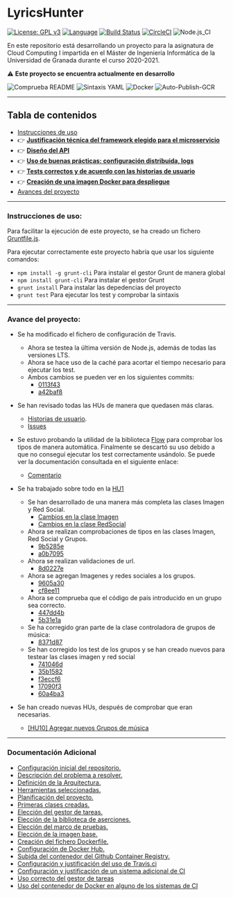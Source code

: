 # LyricsHunter

[![License: GPL v3](https://img.shields.io/badge/License-GPLv3-blue.svg)](https://www.gnu.org/licenses/gpl-3.0) [![Language](https://img.shields.io/badge/node.js%20-%2343853D.svg?&logo=node.js&logoColor=white)](https://nodejs.org/es/) [![Build Status](https://travis-ci.com/AngelValera/LyricsHunter.svg?branch=main)](https://travis-ci.com/AngelValera/LyricsHunter) [![CircleCI](https://circleci.com/gh/AngelValera/LyricsHunter.svg?style=svg)](https://circleci.com/gh/AngelValera/LyricsHunter) ![Node.js_CI](https://github.com/AngelValera/LyricsHunter/workflows/Node.js_CI/badge.svg)

En este repositorio está desarrollando un proyecto para la asignatura
de Cloud Computing I impartida en el Máster de Ingeniería Informática
de la Universidad de Granada durante el curso 2020-2021.

:warning: **Este proyecto se encuentra actualmente en desarrollo**

![Comprueba README](https://github.com/AngelValera/LyricsHunter/workflows/Comprueba%20README/badge.svg) ![Sintaxis YAML](https://github.com/AngelValera/LyricsHunter/workflows/Sintaxis%20YAML/badge.svg) ![Docker](https://github.com/AngelValera/LyricsHunter/workflows/Docker/badge.svg) ![Auto-Publish-GCR](https://github.com/AngelValera/LyricsHunter/workflows/Auto-Publish-GCR/badge.svg)

---
## Tabla de contenidos

<!-- * :point_right: **[](Doc/)** -->

* [Instrucciones de uso](#instrucciones-de-uso)
* :point_right: **[Justificación técnica del framework elegido para el microservicio](Doc/H5/justificacionFrameworkElegido.md)**
* :point_right: **[Diseño del API](Doc/H5/diseñoApi.md)**
* :point_right: **[Uso de buenas prácticas: configuración distribuida, logs](Doc/H5/buenasPracticas.md)**
* :point_right: **[Tests correctos y de acuerdo con las historias de usuario](Doc/H5/testCorrectos.md)**
* :point_right: **[Creación de una imagen Docker para despliegue](Doc/H5/dockerDespliegue.md)**
* [Avances del proyecto](#avance-del-proyecto)

---
### Instrucciones de uso:

Para facilitar la ejecución de este proyecto, se ha creado un fichero [Gruntfile.js](Gruntfile.js).

Para ejecutar correctamente este proyecto habría que usar los siguiente comandos:

- `npm install -g grunt-cli`  Para instalar el gestor Grunt de manera global
- `npm install grunt-cli`  Para instalar el gestor Grunt
- `grunt install` Para instalar las depedencias del proyecto
- `grunt test` Para ejecutar los test y comprobar la sintaxis

---
### Avance del proyecto:

- Se ha modificado el fichero de configuración de Travis. 
  - Ahora se testea la última versión de Node.js, además de todas las versiones LTS. 
  - Ahora se hace uso de la caché para acortar el tiempo necesario para ejecutar los test.
  - Ambos cambios se pueden ver en los siguientes commits:
    - [0113f43](https://github.com/AngelValera/LyricsHunter/commit/0113f4381a5c3daa1526853a5d9dd451c8f92660)
    - [a42baf8](https://github.com/AngelValera/LyricsHunter/commit/a42baf8f666232bdbd63ecc671d21525fce51fb0)
- Se han revisado todas las HUs de manera que quedasen más claras.
  - [Historias de usuario](https://github.com/AngelValera/LyricsHunter/issues?q=is%3Aissue+is%3Aopen+label%3Auser-stories).
  - [Issues](https://github.com/AngelValera/LyricsHunter/labels/Task)
- Se estuvo probando la utilidad de la biblioteca [Flow](https://flow.org/) para comprobar los tipos de manera automática. Finalmente se descartó su uso debido a que no conseguí ejecutar los test correctamente usándolo.
Se puede ver la documentación consultada en el siguiente enlace:
  - [Comentario](https://github.com/AngelValera/LyricsHunter/issues/16#issuecomment-761156294)
- Se ha trabajado sobre todo en la [HU1](https://github.com/AngelValera/LyricsHunter/issues/12) 
  - Se han desarrollado de una manera más completa las clases Imagen y Red Social. 
    - [Cambios en la clase Imagen](https://github.com/AngelValera/LyricsHunter/issues/18)
    - [Cambios en la clase RedSocial](https://github.com/AngelValera/LyricsHunter/issues/21)
  - Ahora se realizan comprobaciones de tipos en las clases Imagen, Red Social y Grupos.
    - [9b5285e](https://github.com/AngelValera/LyricsHunter/commit/9b5285e747e90c5ca12e6c6e541343d9a727b205)
    - [a0b7095](https://github.com/AngelValera/LyricsHunter/commit/a0b7095c3572a5f78bf60911d466d793cc974efe)
  - Ahora se realizan validaciones de url.
    - [8d0227e](https://github.com/AngelValera/LyricsHunter/commit/8d0227e2d214a3d1ca2345e2ba107a3f1aa9f355)
  - Ahora se agregan Imagenes y redes sociales a los grupos.
    - [9605a30](https://github.com/AngelValera/LyricsHunter/commit/9605a3073e328874734b12984ea02c4bb6ab47b0)  
    - [cf8ee11](https://github.com/AngelValera/LyricsHunter/commit/cf8ee113a06177382e40bf1a312cc6c69b4fdf9a)
  - Ahora se comprueba que el código de país introducido en un grupo sea correcto.
    - [447dd4b](https://github.com/AngelValera/LyricsHunter/commit/447dd4b179c74697a02ca638611b9eeefcbe4bee)
    - [5b31e1a](https://github.com/AngelValera/LyricsHunter/commit/5b31e1ad8fb7170385dcf8d616a0c90c419535f3)
  - Se ha corregido gran parte de la clase controladora de grupos de música:
    - [8371d87](https://github.com/AngelValera/LyricsHunter/commit/8371d87f5133be7239ec598521a05cf259a2045f)
  - Se han corregido los test de los grupos y se han creado nuevos para testear las clases imagen y red social
    - [741046d](https://github.com/AngelValera/LyricsHunter/commit/741046d611307ab4124ebf43e6d12113fd4d2dd8)
    - [35b1582](https://github.com/AngelValera/LyricsHunter/commit/35b158255f811c31c72bd72f053db7471fd94076)
    - [f3eccf6](https://github.com/AngelValera/LyricsHunter/commit/f3eccf67bfe159c5895485fea89c9c6eed84ec8f)
    - [17090f3](https://github.com/AngelValera/LyricsHunter/commit/17090f3701d6e41a6351846b5174e37296d5f7db)
    - [60a4ba3](https://github.com/AngelValera/LyricsHunter/commit/60a4ba3508092c6dbeb5d064ca059b3fac585172)


- Se han creado nuevas HUs, después de comprobar que eran necesarias.
  - [[HU10] Agregar nuevos Grupos de música](https://github.com/AngelValera/LyricsHunter/issues/66)
 
---
### Documentación Adicional

* [Configuración inicial del repositorio.](Doc/H0/Configuracion_Inicial.md)
* [Descripción del problema a resolver.](Doc//H0/Descripcion_Problema.md) 
* [Definición de la Arquitectura.](Doc/H1/Arquitectura.md)
* [Herramientas seleccionadas.](Doc/H1/Herramientas.md)
* [Planificación del proyecto.](Doc/H1/Planificacion.md)
* [Primeras clases creadas.](Doc/H1/Clases.md)
* [Elección del gestor de tareas.](Doc/H2/Eleccion_GestorTareas.md)
* [Elección de la biblioteca de aserciones.](Doc/H2/Eleccion_Bib_Aserciones.md)
* [Elección del marco de pruebas.](Doc/H2/Eleccion_MarcoPruebas.md)
* [Elección de la imagen base.](Doc/H3/Eleccion_ImagenBase.md)
* [Creación del fichero Dockerfile.](Doc/H3/Creacion_Dockerfile.md)
* [Configuración de Docker Hub.](Doc/H3/Configuracion_DockerHub.md)
* [Subida del contenedor del Github Container Registry.](Doc/H3/Configuracion_GCR.md)
* [Configuración y justificación del uso de Travis.ci](Doc/H4/justificacion_Travis.md)
* [Configuración y justificación de un sistema adicional de CI](Doc/H4/CI_Adicional.md)
* [Uso correcto del gestor de tareas](Doc/H4/correcto_Uso_GT.md)
* [Uso del contenedor de Docker en alguno de los sistemas de CI](Doc/H4/correcto_Uso_Docker.md)

